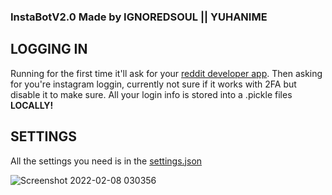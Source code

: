 ### **InstaBotV2.0 Made by IGNOREDSOUL || YUHANIME**

## LOGGING IN
Running for the first time it'll ask for your [reddit developer app](https://www.reddit.com/prefs/apps).
Then asking for you're instagram loggin, currently not sure if it works with 2FA but disable it to make sure.
All your login info is stored into a .pickle files **LOCALLY!**

## SETTINGS
All the settings you need is in the [settings.json](./settings.json)

![Screenshot 2022-02-08 030356](https://media.discordapp.net/attachments/697038874207322192/979795142233972796/unknown.png)
